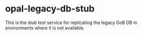 # opal-legacy-db-stub
This is the stub test service for replicating the legacy GoB DB in environments where it is not available.
